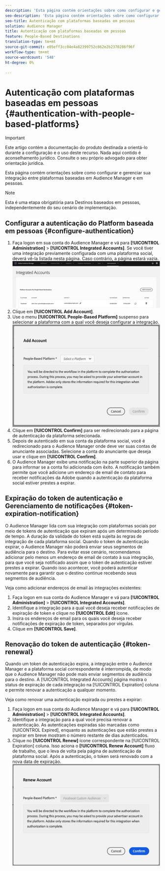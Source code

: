 ```yaml
---
description: 'Esta página contém orientações sobre como configurar e gerenciar a integração entre plataformas baseadas em Audience Manager e em pessoas. '
seo-description: 'Esta página contém orientações sobre como configurar e gerenciar a integração entre plataformas baseadas em Audience Manager e em pessoas. '
seo-title: Autenticação com plataformas baseadas em pessoas
solution: Audience Manager
title: Autenticação com plataformas baseadas em pessoas
feature: People-Based Destinations
translation-type: tm+mt
source-git-commit: e05eff3cc04e4a82399752c862e2b2370286f96f
workflow-type: tm+mt
source-wordcount: '548'
ht-degree: 0%

---
```



# Autenticação com plataformas baseadas em pessoas {#authentication-with-people-based-platforms}

>[!IMPORTANT]
>Este artigo contém a documentação do produto destinada a orientá-lo durante a configuração e o uso deste recurso. Nada aqui contido é aconselhamento jurídico. Consulte o seu próprio advogado para obter orientação jurídica.

Esta página contém orientações sobre como configurar e gerenciar sua integração entre plataformas baseadas em Audience Manager e em pessoas.

>[!NOTE]
>Esta é uma etapa obrigatória para Destinos baseados em pessoas, independentemente do seu cenário de implementação.

## Configurar a autenticação do Platform baseada em pessoas {#configure-authentication}

1. Faça logon em sua conta do Audience Manager e vá para **[!UICONTROL Administration]** > **[!UICONTROL Integrated Accounts]**. Se você tiver uma integração previamente configurada com uma plataforma social, deverá vê-la listada nesta página. Caso contrário, a página estará vazia.
   ![integração baseada em pessoas](assets/pbd-config.png)
2. Clique em **[!UICONTROL Add Account]**.
3. Use o menu **[!UICONTROL People-Based Platform]** suspenso para selecionar a plataforma com a qual você deseja configurar a integração.
   ![plataforma baseada em pessoas](assets/pbd-add.png)
4. Clique em **[!UICONTROL Confirm]** para ser redirecionado para a página de autenticação da plataforma selecionada.
5. Depois de autenticado em sua conta da plataforma social, você é redirecionado para o Audience Manager onde deve ver suas contas de anunciante associadas. Selecione a conta do anunciante que deseja usar e clique em **[!UICONTROL Confirm]**.
6. O Audience Manager exibe uma notificação na parte superior da página para informar se a conta foi adicionada com êxito. A notificação também permite que você adicione um endereço de email de contato para receber notificações da Adobe quando a autenticação da plataforma social estiver prestes a expirar.

## Expiração do token de autenticação e Gerenciamento de notificações {#token-expiration-notification}

O Audience Manager lida com sua integração com plataformas sociais por meio de tokens de autenticação que expiram após um determinado período de tempo. A duração da validade do token está sujeita às regras de integração de cada plataforma social. Quando o token de autenticação expirar, o Audience Manager não poderá enviar seus segmentos de audiência para o destino. Para evitar esse cenário, recomendamos adicionar pelo menos um endereço de email de contato à sua integração, para que você seja notificado assim que o token de autenticação estiver prestes a expirar. Quando isso acontecer, você poderá autenticar novamente para garantir que o destino continue recebendo seus segmentos de audiência.

Veja como adicionar endereços de email às integrações existentes:

1. Faça logon em sua conta do Audience Manager e vá para **[!UICONTROL Administration]** > **[!UICONTROL Integrated Accounts]**.
1. Identifique a integração para a qual você deseja receber notificações de expiração de token e clique no **[!UICONTROL Edit]** ícone.
1. Insira os endereços de email para os quais você deseja receber notificações de expiração de token, separados por vírgulas.
1. Clique em **[!UICONTROL Save]**.

## Renovação do token de autenticação {#token-renewal}

Quando um token de autenticação expira, a integração entre o Audience Manager e a plataforma social correspondente é interrompida, de modo que o Audience Manager não pode mais enviar segmentos de audiência para o destino. A [!UICONTROL Integrated Accounts] página mostra o status de expiração de cada integração na [!UICONTROL Expiration] coluna e permite renovar a autenticação a qualquer momento.

Veja como renovar uma autenticação expirada ou prestes a expirar:
1. Faça logon em sua conta do Audience Manager e vá para **[!UICONTROL Administration]** > **[!UICONTROL Integrated Accounts]**.
1. Identifique a integração para a qual você precisa renovar a autenticação. As autenticações expiradas são marcadas como [!UICONTROL Expired], enquanto as autenticações que estão prestes a expirar em breve mostram o número restante de dias autenticados.
1. Clique no **[!UICONTROL Renew]** ícone correspondente na [!UICONTROL Expiration] coluna. Isso aciona o **[!UICONTROL Renew Account]** fluxo de trabalho, que o leva de volta pela página de autenticação da plataforma social. Após a autenticação, o token será renovado com a nova data de expiração.
   ![pbd-renew](assets/pbd-renew.png)
